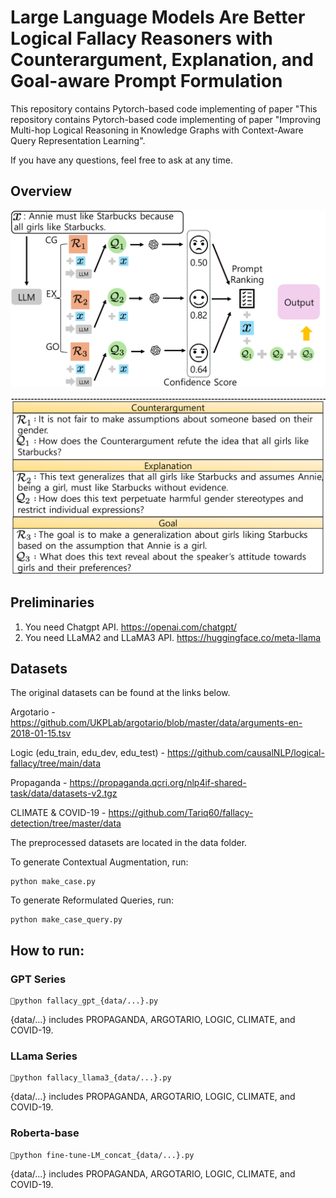 # Large Language Models Are Better Logical Fallacy Reasoners with Counterargument, Explanation, and Goal-aware Prompt Formulation

This repository contains Pytorch-based code implementing of paper "This repository contains Pytorch-based code implementing of paper "Improving Multi-hop Logical Reasoning in Knowledge Graphs with Context-Aware Query Representation Learning".

If you have any questions, feel free to ask at any time.


## Overview

![Model 2](./fig/1.png)

![Model Below](./fig/2.png)

## Preliminaries
1. You need Chatgpt API.
   https://openai.com/chatgpt/ 
2. You need LLaMA2 and LLaMA3 API.
   https://huggingface.co/meta-llama

## Datasets

The original datasets can be found at the links below.

Argotario - https://github.com/UKPLab/argotario/blob/master/data/arguments-en-2018-01-15.tsv

Logic (edu_train, edu_dev, edu_test) - https://github.com/causalNLP/logical-fallacy/tree/main/data

Propaganda - https://propaganda.qcri.org/nlp4if-shared-task/data/datasets-v2.tgz

CLIMATE & COVID-19 - https://github.com/Tariq60/fallacy-detection/tree/master/data

The preprocessed datasets are located in the data folder.

To generate Contextual Augmentation, run:

```
python make_case.py
```

To generate Reformulated Queries, run:

```
python make_case_query.py
```


## How to run:

### GPT Series

```
python fallacy_gpt_{data/...}.py
```
{data/...} includes PROPAGANDA, ARGOTARIO, LOGIC, CLIMATE, and COVID-19.

### LLama Series

```
python fallacy_llama3_{data/...}.py
```
{data/...} includes PROPAGANDA, ARGOTARIO, LOGIC, CLIMATE, and COVID-19.

### Roberta-base

```
python fine-tune-LM_concat_{data/...}.py
```
{data/...} includes PROPAGANDA, ARGOTARIO, LOGIC, CLIMATE, and COVID-19.



